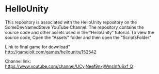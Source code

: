 # HelloUnity
This repository is associated with the HelloUnity repository on the SomeDevNamedSteve YouTube Channel.
The repository contains the source code and other assets used in the "HelloUnity" tutorial.
To view the source code, Open the "Assets" folder and then open the "ScriptsFolder"

Link to final game for download" http://gamejolt.com/games/hellounity/152542

Channel link: https://www.youtube.com/channel/UCyjNeef9nxjWmsInfu6xf_Q
